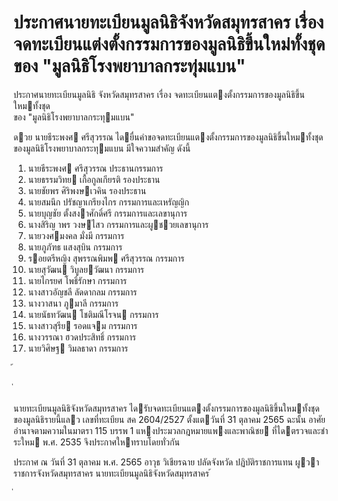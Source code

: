 
# ประกาศนายทะเบียนมูลนิธิจังหวัดสมุทรสาคร เรื่อง จดทะเบียนแต่งตั้งกรรมการของมูลนิธิขึ้นใหม่ทั้งชุดของ "มูลนิธิโรงพยาบาลกระทุ่มแบน"
      
      

      
      

ประกาศนายทะเบียนมูลนิธิ 
จังหวัดสมุทรสาคร 
เรื่อง   จดทะเบียนแตงตั้งกรรมการของมูลนิธิขึ้นใหมทั้งชุด  
ของ  "มูลนิธิโรงพยาบาลกระทุมแบน" 
 
 
ดวย  นายธีระพงศ  ศรีสุวรรณ  ไดยื่นคําขอจดทะเบียนแตงตั้งกรรมการของมูลนิธิขึ้นใหมทั้งชุด 
ของมูลนิธิโรงพยาบาลกระทุมแบน  มีใจความสําคัญ  ดังนี้ 
1. นายธีระพงศ  ศรีสุวรรณ ประธานกรรมการ 
2. นายธรรมวิทย  เกื้อกูลเกียรติ รองประธาน 
3. นายชัยพร  ศิริพงษเวคิน รองประธาน 
4. นายสมนึก  ปรัชญาเกรียงไกร กรรมการและเหรัญญิก 
5. นายบุญชัย  ตั้งสงาศักดิ์ศรี กรรมการและเลขานุการ 
6. นางสิริญ  าพร  วงษไสว กรรมการและผูชวยเลขานุการ 
7. นายวงศมงคล  มั่งมี กรรมการ 
8. นายภูภัฑธ  แสงสุบิน กรรมการ 
9. รอยตรีหญิง  สุพรรณพิมพ  ศรีสุวรรณ กรรมการ 
10. นายสุวัฒน  วิบูลยวัฒนา กรรมการ 
11. นายไกรยศ  โพธิ์รักษา กรรมการ 
12. นางสาวอัญชลี  ลัดดากลม กรรมการ 
13. นางวาสนา  ภูมาลี กรรมการ 
14. นายนัธทวัฒน  โชติมณีโรจน กรรมการ 
15. นางสาวสุรีย  รอดแจม กรรมการ 
16. นางวรรณา  ฮวดประสิทธิ์ กรรมการ 
17. นายวิศิษฐ  วิมลธาดา กรรมการ 
 
้
 
่
 

นายทะเบียนมูลนิธิจังหวัดสมุทรสาคร  ไดรับจดทะเบียนแตงตั้งกรรมการของมูลนิธิขึ้นใหมทั้งชุด 
ของมูลนิธิรายนี้แลว  เลขที่ทะเบียน  สค  2604/2527  ตั้งแตวันที่  31  ตุลาคม     2565 
ฉะนั้น  อาศัยอํานาจตามความในมาตรา  115  บรรพ  1  แหงประมวลกฎหมายแพงและพาณิชย 
ที่ไดตรวจและชําระใหม  พ.ศ.  2535  จึงประกาศใหทราบโดยทั่วกัน 
 
ประกาศ  ณ  วันที่  31  ตุลาคม  พ.ศ.      2565 
อาวุธ  วิเชียรฉาย 
ปลัดจังหวัด  ปฏิบัติราชการแทน 
ผูวาราชการจังหวัดสมุทรสาคร 
นายทะเบียนมูลนิธิจังหวัดสมุทรสาคร 
้
 
่
 